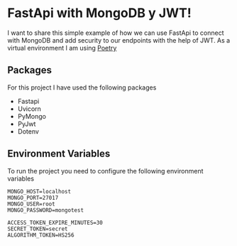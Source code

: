 # FastApi with MongoDB y JWT!

I want to share this simple example of how we can use FastApi to connect with MongoDB and add security to our endpoints with the help of JWT. As a virtual environment I am using [Poetry](https://python-poetry.org/)

## Packages
For this project I have used the following packages

 - Fastapi
 - Uvicorn
 - PyMongo
 - PyJwt
 - Dotenv

## Environment Variables
To run the project you need to configure the following environment variables

    MONGO_HOST=localhost  
    MONGO_PORT=27017  
    MONGO_USER=root  
    MONGO_PASSWORD=mongotest  
      
    ACCESS_TOKEN_EXPIRE_MINUTES=30  
    SECRET_TOKEN=secret  
    ALGORITHM_TOKEN=HS256
